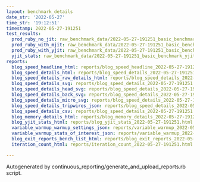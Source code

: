 ```yaml
---
layout: benchmark_details
date_str: '2022-05-27'
time_str: '19:12:51'
timestamp: 2022-05-27-191251
test_results:
  prod_ruby_no_jit: raw_benchmark_data/2022-05-27-191251_basic_benchmark_prod_ruby_no_jit.json
  prod_ruby_with_mjit: raw_benchmark_data/2022-05-27-191251_basic_benchmark_prod_ruby_with_mjit.json
  prod_ruby_with_yjit: raw_benchmark_data/2022-05-27-191251_basic_benchmark_prod_ruby_with_yjit.json
  yjit_stats: raw_benchmark_data/2022-05-27-191251_basic_benchmark_yjit_stats.json
reports:
  blog_speed_headline_html: reports/blog_speed_headline_2022-05-27-191251.html
  blog_speed_details_html: reports/blog_speed_details_2022-05-27-191251.html
  blog_speed_details_raw_details_html: reports/blog_speed_details_2022-05-27-191251.raw_details.html
  blog_speed_details_svg: reports/blog_speed_details_2022-05-27-191251.svg
  blog_speed_details_head_svg: reports/blog_speed_details_2022-05-27-191251.head.svg
  blog_speed_details_back_svg: reports/blog_speed_details_2022-05-27-191251.back.svg
  blog_speed_details_micro_svg: reports/blog_speed_details_2022-05-27-191251.micro.svg
  blog_speed_details_tripwires_json: reports/blog_speed_details_2022-05-27-191251.tripwires.json
  blog_speed_details_csv: reports/blog_speed_details_2022-05-27-191251.csv
  blog_memory_details_html: reports/blog_memory_details_2022-05-27-191251.html
  blog_yjit_stats_html: reports/blog_yjit_stats_2022-05-27-191251.html
  variable_warmup_warmup_settings_json: reports/variable_warmup_2022-05-27-191251.warmup_settings.json
  variable_warmup_stats_of_interest_json: reports/variable_warmup_2022-05-27-191251.stats_of_interest.json
  blog_exit_reports_bench_list_html: reports/blog_exit_reports_2022-05-27-191251.bench_list.html
  iteration_count_html: reports/iteration_count_2022-05-27-191251.html

---
```

Autogenerated by continuous_reporting/generate_and_upload_reports.rb script.
